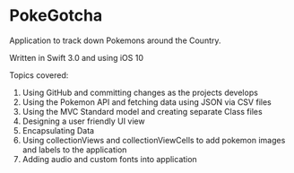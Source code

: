 # PokeGotcha
Application to track down Pokemons around the Country.

Written in Swift 3.0 and using iOS 10

Topics covered:
1.  Using GitHub and committing changes as the projects develops
2.  Using the Pokemon API and fetching data using JSON via CSV files
3.  Using the MVC Standard model and creating separate Class files
4.  Designing a user friendly UI view
5.  Encapsulating Data
6.  Using collectionViews and collectionViewCells to add pokemon images and labels to the application
7.  Adding audio and custom fonts into application



